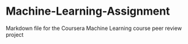 # Machine-Learning-Assignment
Markdown file for the Coursera Machine Learning course peer review project 
